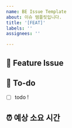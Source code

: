 ```yaml
---
name: BE Issue Template
about: 이슈 템플릿입니다.
title: '[FEAT]'
labels: ''
assignees: ''

---
```

## 📌  Feature Issue
<!-- 작업에 대해 설명해주세요. -->

## 📝  To-do
<!-- 해야 할 일들을 적어주세요. -->
- [ ] todo !

## ⏰ 예상 소요 시간
<!-- 해당 작업의 예상 개발시간을 적어주세요. -->
